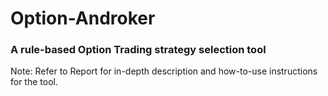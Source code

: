# Option-Androker
### A rule-based Option Trading strategy selection tool

Note: Refer to Report for in-depth description and how-to-use instructions for the tool.
